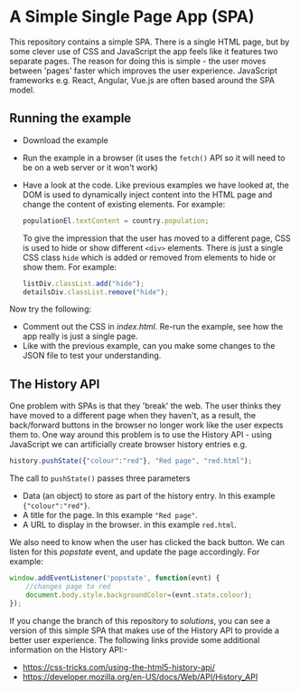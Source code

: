 # A Simple Single Page App (SPA)
This repository contains a simple SPA. There is a single HTML page, but by some clever use of CSS and JavaScript the app feels like it features two separate pages. The reason for doing this is simple - the user moves between 'pages' faster which improves the user experience. JavaScript frameworks e.g. React, Angular, Vue.js are often based around the SPA model.

## Running the example
* Download the example
* Run the example in a browser (it uses the ```fetch()``` API so it will need to be on a web server or it won't work)
* Have a look at the code. Like previous examples we have looked at, the DOM is used to dynamically inject content into the HTML page and change the content of existing elements. For example:

  ```javascript
  populationEl.textContent = country.population;
  ```

  To give the impression that the user has moved to a different page, CSS is used to hide or show different ```<div>``` elements. There is just a single CSS class ```hide``` which is added or removed from elements to hide or show them. For example:

  ```javascript
  listDiv.classList.add("hide");
  detailsDiv.classList.remove("hide");
  ```

Now try the following:
* Comment out the CSS in *index.html*. Re-run the example, see how the app really is just a single page.
* Like with the previous example, can you make some changes to the JSON file to test your understanding.

## The History API
One problem with SPAs is that they 'break' the web. The user thinks they have moved to a different page when they haven't, as a result, the back/forward buttons in the browser no longer work like the user expects them to. One way around this problem is to use the History API - using JavaScript we can artificially create browser history entries e.g.

```javascript
history.pushState({"colour":"red"}, "Red page", "red.html");
```
The call to ```pushState()``` passes three parameters
* Data (an object) to store as part of the history entry. In this example ```{"colour":"red"}```.
* A title for the page. In this example ```"Red page"```.
* A URL to display in the browser. in this example ```red.html```.

We also need to know when the user has clicked the back button. We can listen for this *popstate* event, and update the page accordingly. For example:

```javascript
window.addEventListener('popstate', function(evnt) {
	//changes page to red
	document.body.style.backgroundColor=(evnt.state.colour);
});

```

If you change the branch of this repository to *solutions*, you can see a version of this simple SPA that makes use of the History API to provide a better user experience. The following links provide some additional information on the History API:-
* https://css-tricks.com/using-the-html5-history-api/
* https://developer.mozilla.org/en-US/docs/Web/API/History_API
